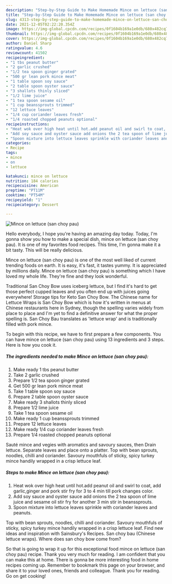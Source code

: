 ```yaml
---
description: "Step-by-Step Guide to Make Homemade Mince on lettuce (san choy pau)"
title: "Step-by-Step Guide to Make Homemade Mince on lettuce (san choy pau)"
slug: 4313-step-by-step-guide-to-make-homemade-mince-on-lettuce-san-choy-pau
date: 2021-12-05T02:22:20.354Z
image: https://img-global.cpcdn.com/recipes/0f1604b169a1e0db/680x482cq70/mince-on-lettuce-san-choy-pau-recipe-main-photo.jpg
thumbnail: https://img-global.cpcdn.com/recipes/0f1604b169a1e0db/680x482cq70/mince-on-lettuce-san-choy-pau-recipe-main-photo.jpg
cover: https://img-global.cpcdn.com/recipes/0f1604b169a1e0db/680x482cq70/mince-on-lettuce-san-choy-pau-recipe-main-photo.jpg
author: Daniel Sharp
ratingvalue: 4.6
reviewcount: 41502
recipeingredient:
- "1 tbs peanut butter"
- "2 garlic crushed"
- "1/2 tea spoon ginger grated"
- "500 gr lean pork mince meat"
- "1 table spoon soy sauce"
- "2 table spoon oyster sauce"
- "3 shallots thinly sliced"
- "1/2 lime juice"
- "1 tea spoon sesame oil"
- "1 cup beanssprouts trimmed"
- "12 lettuce leaves"
- "1/4 cup coriander leaves fresh"
- "1/4 roasted chopped peanuts optional"
recipeinstructions:
- "Heat wok over high heat until hot.add peanut oil and swirl to coat, add garlic,ginger and pork stir fry for 3 to 4 min till pork changes color."
- "Add soy sauce and oyster sauce add onions the 2 tea spoon of lime juice and sesame oil stir fry for another 3 min stir in beanssprouts."
- "Spoon mixture into lettuce leaves sprinkle with coriander leaves and peanuts."
categories:
- Recipe
tags:
- mince
- on
- lettuce

katakunci: mince on lettuce 
nutrition: 184 calories
recipecuisine: American
preptime: "PT11M"
cooktime: "PT54M"
recipeyield: "1"
recipecategory: Dessert

---
```



![Mince on lettuce (san choy pau)](https://img-global.cpcdn.com/recipes/0f1604b169a1e0db/680x482cq70/mince-on-lettuce-san-choy-pau-recipe-main-photo.jpg)

Hello everybody, I hope you're having an amazing day today. Today, I'm gonna show you how to make a special dish, mince on lettuce (san choy pau). It is one of my favorites food recipes. This time, I'm gonna make it a bit tasty. This will be really delicious.

Mince on lettuce (san choy pau) is one of the most well liked of current trending foods on earth. It is easy, it's fast, it tastes yummy. It is appreciated by millions daily. Mince on lettuce (san choy pau) is something which I have loved my whole life. They're fine and they look wonderful.

Traditional San Choy Bow uses iceberg lettuce, but I find it&#39;s hard to get those perfect cupped leaves and you often end up with juices going everywhere! Storage tips for Keto San Choy Bow. The Chinese name for Lettuce Wraps is San Choy Bow which is how it&#39;s written in menus at Chinese restaurants here in Sydney, though the spelling varies widely from place to place and I&#39;m yet to find a definitive answer for what the proper spelling is. San Choy Bau translates as &#39;lettuce wrap&#39; and is traditionally filled with pork mince.


To begin with this recipe, we have to first prepare a few components. You can have mince on lettuce (san choy pau) using 13 ingredients and 3 steps. Here is how you cook it.

<!--inarticleads1-->

##### The ingredients needed to make Mince on lettuce (san choy pau):

1. Make ready 1 tbs peanut butter
1. Take 2 garlic crushed
1. Prepare 1/2 tea spoon ginger grated
1. Get 500 gr lean pork mince meat
1. Take 1 table spoon soy sauce
1. Prepare 2 table spoon oyster sauce
1. Make ready 3 shallots thinly sliced
1. Prepare 1/2 lime juice
1. Take 1 tea spoon sesame oil
1. Make ready 1 cup beanssprouts trimmed
1. Prepare 12 lettuce leaves
1. Make ready 1/4 cup coriander leaves fresh
1. Prepare 1/4 roasted chopped peanuts optional


Sauté mince and vegies with aromatics and savoury sauces, then Drain lettuce. Separate leaves and place onto a platter. Top with bean sprouts, noodles, chilli and coriander. Savoury mouthfuls of sticky, spicy turkey mince handily wrapped in a crisp lettuce leaf. 

<!--inarticleads2-->

##### Steps to make Mince on lettuce (san choy pau):

1. Heat wok over high heat until hot.add peanut oil and swirl to coat, add garlic,ginger and pork stir fry for 3 to 4 min till pork changes color.
1. Add soy sauce and oyster sauce add onions the 2 tea spoon of lime juice and sesame oil stir fry for another 3 min stir in beanssprouts.
1. Spoon mixture into lettuce leaves sprinkle with coriander leaves and peanuts.


Top with bean sprouts, noodles, chilli and coriander. Savoury mouthfuls of sticky, spicy turkey mince handily wrapped in a crisp lettuce leaf. Find new ideas and inspiration with Sainsbury&#39;s Recipes. San choy bau (Chinese lettuce wraps). Where does san choy bow come from? 

So that is going to wrap it up for this exceptional food mince on lettuce (san choy pau) recipe. Thank you very much for reading. I am confident that you can make this at home. There is gonna be more interesting food in home recipes coming up. Remember to bookmark this page on your browser, and share it to your loved ones, friends and colleague. Thank you for reading. Go on get cooking!

